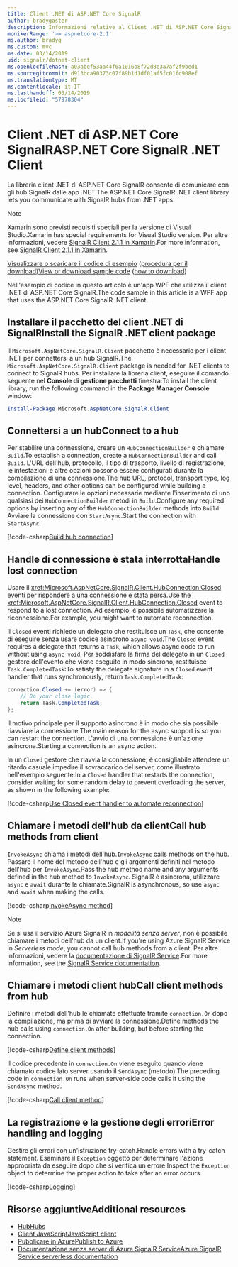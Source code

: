 ```yaml
---
title: Client .NET di ASP.NET Core SignalR
author: bradygaster
description: Informazioni relative al Client .NET di ASP.NET Core SignalR
monikerRange: '>= aspnetcore-2.1'
ms.author: bradyg
ms.custom: mvc
ms.date: 03/14/2019
uid: signalr/dotnet-client
ms.openlocfilehash: a03abef53aa44f0a1016b8f72d8e3a7af2f9bed1
ms.sourcegitcommit: d913bca90373c07f89b1d1df01af5fc01fc908ef
ms.translationtype: MT
ms.contentlocale: it-IT
ms.lasthandoff: 03/14/2019
ms.locfileid: "57978304"
---
```

# <a name="aspnet-core-signalr-net-client"></a><span data-ttu-id="94694-103">Client .NET di ASP.NET Core SignalR</span><span class="sxs-lookup"><span data-stu-id="94694-103">ASP.NET Core SignalR .NET Client</span></span>

<span data-ttu-id="94694-104">La libreria client .NET di ASP.NET Core SignalR consente di comunicare con gli hub SignalR dalle app .NET.</span><span class="sxs-lookup"><span data-stu-id="94694-104">The ASP.NET Core SignalR .NET client library lets you communicate with SignalR hubs from .NET apps.</span></span>

> [!NOTE]
> <span data-ttu-id="94694-105">Xamarin sono previsti requisiti speciali per la versione di Visual Studio.</span><span class="sxs-lookup"><span data-stu-id="94694-105">Xamarin has special requirements for Visual Studio version.</span></span> <span data-ttu-id="94694-106">Per altre informazioni, vedere [SignalR Client 2.1.1 in Xamarin](https://github.com/aspnet/Announcements/issues/305).</span><span class="sxs-lookup"><span data-stu-id="94694-106">For more information, see [SignalR Client 2.1.1 in Xamarin](https://github.com/aspnet/Announcements/issues/305).</span></span>

<span data-ttu-id="94694-107">[Visualizzare o scaricare il codice di esempio](https://github.com/aspnet/Docs/tree/master/aspnetcore/signalr/dotnet-client/sample) ([procedura per il download](xref:index#how-to-download-a-sample))</span><span class="sxs-lookup"><span data-stu-id="94694-107">[View or download sample code](https://github.com/aspnet/Docs/tree/master/aspnetcore/signalr/dotnet-client/sample) ([how to download](xref:index#how-to-download-a-sample))</span></span>

<span data-ttu-id="94694-108">Nell'esempio di codice in questo articolo è un'app WPF che utilizza il client .NET di ASP.NET Core SignalR.</span><span class="sxs-lookup"><span data-stu-id="94694-108">The code sample in this article is a WPF app that uses the ASP.NET Core SignalR .NET client.</span></span>

## <a name="install-the-signalr-net-client-package"></a><span data-ttu-id="94694-109">Installare il pacchetto del client .NET di SignalR</span><span class="sxs-lookup"><span data-stu-id="94694-109">Install the SignalR .NET client package</span></span>

<span data-ttu-id="94694-110">Il `Microsoft.AspNetCore.SignalR.Client` pacchetto è necessario per i client .NET per connettersi a un hub SignalR.</span><span class="sxs-lookup"><span data-stu-id="94694-110">The `Microsoft.AspNetCore.SignalR.Client` package is needed for .NET clients to connect to SignalR hubs.</span></span> <span data-ttu-id="94694-111">Per installare la libreria client, eseguire il comando seguente nel **Console di gestione pacchetti** finestra:</span><span class="sxs-lookup"><span data-stu-id="94694-111">To install the client library, run the following command in the **Package Manager Console** window:</span></span>

```powershell
Install-Package Microsoft.AspNetCore.SignalR.Client
```

## <a name="connect-to-a-hub"></a><span data-ttu-id="94694-112">Connettersi a un hub</span><span class="sxs-lookup"><span data-stu-id="94694-112">Connect to a hub</span></span>

<span data-ttu-id="94694-113">Per stabilire una connessione, creare un `HubConnectionBuilder` e chiamare `Build`.</span><span class="sxs-lookup"><span data-stu-id="94694-113">To establish a connection, create a `HubConnectionBuilder` and call `Build`.</span></span> <span data-ttu-id="94694-114">L'URL dell'hub, protocollo, il tipo di trasporto, livello di registrazione, le intestazioni e altre opzioni possono essere configurati durante la compilazione di una connessione.</span><span class="sxs-lookup"><span data-stu-id="94694-114">The hub URL, protocol, transport type, log level, headers, and other options can be configured while building a connection.</span></span> <span data-ttu-id="94694-115">Configurare le opzioni necessarie mediante l'inserimento di uno qualsiasi dei `HubConnectionBuilder` metodi in `Build`.</span><span class="sxs-lookup"><span data-stu-id="94694-115">Configure any required options by inserting any of the `HubConnectionBuilder` methods into `Build`.</span></span> <span data-ttu-id="94694-116">Avviare la connessione con `StartAsync`.</span><span class="sxs-lookup"><span data-stu-id="94694-116">Start the connection with `StartAsync`.</span></span>

[!code-csharp[Build hub connection](dotnet-client/sample/signalrchatclient/MainWindow.xaml.cs?name=snippet_MainWindowClass&highlight=15-17,39)]

## <a name="handle-lost-connection"></a><span data-ttu-id="94694-117">Handle di connessione è stata interrotta</span><span class="sxs-lookup"><span data-stu-id="94694-117">Handle lost connection</span></span>

<span data-ttu-id="94694-118">Usare il <xref:Microsoft.AspNetCore.SignalR.Client.HubConnection.Closed> eventi per rispondere a una connessione è stata persa.</span><span class="sxs-lookup"><span data-stu-id="94694-118">Use the <xref:Microsoft.AspNetCore.SignalR.Client.HubConnection.Closed> event to respond to a lost connection.</span></span> <span data-ttu-id="94694-119">Ad esempio, è possibile automatizzare la riconnessione.</span><span class="sxs-lookup"><span data-stu-id="94694-119">For example, you might want to automate reconnection.</span></span>

<span data-ttu-id="94694-120">Il `Closed` eventi richiede un delegato che restituisce un `Task`, che consente di eseguire senza usare codice asincrono `async void`.</span><span class="sxs-lookup"><span data-stu-id="94694-120">The `Closed` event requires a delegate that returns a `Task`, which allows async code to run without using `async void`.</span></span> <span data-ttu-id="94694-121">Per soddisfare la firma del delegato in un `Closed` gestore dell'evento che viene eseguito in modo sincrono, restituisce `Task.CompletedTask`:</span><span class="sxs-lookup"><span data-stu-id="94694-121">To satisfy the delegate signature in a `Closed` event handler that runs synchronously, return `Task.CompletedTask`:</span></span>

```csharp
connection.Closed += (error) => {
    // Do your close logic.
    return Task.CompletedTask;
};
```

<span data-ttu-id="94694-122">Il motivo principale per il supporto asincrono è in modo che sia possibile riavviare la connessione.</span><span class="sxs-lookup"><span data-stu-id="94694-122">The main reason for the async support is so you can restart the connection.</span></span> <span data-ttu-id="94694-123">L'avvio di una connessione è un'azione asincrona.</span><span class="sxs-lookup"><span data-stu-id="94694-123">Starting a connection is an async action.</span></span>

<span data-ttu-id="94694-124">In un `Closed` gestore che riavvia la connessione, è consigliabile attendere un ritardo casuale impedire il sovraccarico del server, come illustrato nell'esempio seguente:</span><span class="sxs-lookup"><span data-stu-id="94694-124">In a `Closed` handler that restarts the connection, consider waiting for some random delay to prevent overloading the server, as shown in the following example:</span></span>

[!code-csharp[Use Closed event handler to automate reconnection](dotnet-client/sample/signalrchatclient/MainWindow.xaml.cs?name=snippet_ClosedRestart)]

## <a name="call-hub-methods-from-client"></a><span data-ttu-id="94694-125">Chiamare i metodi dell'hub da client</span><span class="sxs-lookup"><span data-stu-id="94694-125">Call hub methods from client</span></span>

<span data-ttu-id="94694-126">`InvokeAsync` chiama i metodi dell'hub.</span><span class="sxs-lookup"><span data-stu-id="94694-126">`InvokeAsync` calls methods on the hub.</span></span> <span data-ttu-id="94694-127">Passare il nome del metodo dell'hub e gli argomenti definiti nel metodo dell'hub per `InvokeAsync`.</span><span class="sxs-lookup"><span data-stu-id="94694-127">Pass the hub method name and any arguments defined in the hub method to `InvokeAsync`.</span></span> <span data-ttu-id="94694-128">SignalR è asincrona, utilizzare `async` e `await` durante le chiamate.</span><span class="sxs-lookup"><span data-stu-id="94694-128">SignalR is asynchronous, so use `async` and `await` when making the calls.</span></span>

[!code-csharp[InvokeAsync method](dotnet-client/sample/signalrchatclient/MainWindow.xaml.cs?name=snippet_InvokeAsync)]

> [!NOTE]
> <span data-ttu-id="94694-129">Se si usa il servizio Azure SignalR in *modalità senza server*, non è possibile chiamare i metodi dell'hub da un client.</span><span class="sxs-lookup"><span data-stu-id="94694-129">If you're using Azure SignalR Service in *Serverless mode*, you cannot call hub methods from a client.</span></span> <span data-ttu-id="94694-130">Per altre informazioni, vedere la [documentazione di SignalR Service](/azure/azure-signalr/signalr-concept-serverless-development-config).</span><span class="sxs-lookup"><span data-stu-id="94694-130">For more information, see the [SignalR Service documentation](/azure/azure-signalr/signalr-concept-serverless-development-config).</span></span>

## <a name="call-client-methods-from-hub"></a><span data-ttu-id="94694-131">Chiamare i metodi client hub</span><span class="sxs-lookup"><span data-stu-id="94694-131">Call client methods from hub</span></span>

<span data-ttu-id="94694-132">Definire i metodi dell'hub le chiamate effettuate tramite `connection.On` dopo la compilazione, ma prima di avviare la connessione.</span><span class="sxs-lookup"><span data-stu-id="94694-132">Define methods the hub calls using `connection.On` after building, but before starting the connection.</span></span>

[!code-csharp[Define client methods](dotnet-client/sample/signalrchatclient/MainWindow.xaml.cs?name=snippet_ConnectionOn)]

<span data-ttu-id="94694-133">Il codice precedente in `connection.On` viene eseguito quando viene chiamato codice lato server usando il `SendAsync` (metodo).</span><span class="sxs-lookup"><span data-stu-id="94694-133">The preceding code in `connection.On` runs when server-side code calls it using the `SendAsync` method.</span></span>

[!code-csharp[Call client method](dotnet-client/sample/signalrchat/hubs/chathub.cs?name=snippet_SendMessage)]

## <a name="error-handling-and-logging"></a><span data-ttu-id="94694-134">La registrazione e la gestione degli errori</span><span class="sxs-lookup"><span data-stu-id="94694-134">Error handling and logging</span></span>

<span data-ttu-id="94694-135">Gestire gli errori con un'istruzione try-catch.</span><span class="sxs-lookup"><span data-stu-id="94694-135">Handle errors with a try-catch statement.</span></span> <span data-ttu-id="94694-136">Esaminare il `Exception` oggetto per determinare l'azione appropriata da eseguire dopo che si verifica un errore.</span><span class="sxs-lookup"><span data-stu-id="94694-136">Inspect the `Exception` object to determine the proper action to take after an error occurs.</span></span>

[!code-csharp[Logging](dotnet-client/sample/signalrchatclient/MainWindow.xaml.cs?name=snippet_ErrorHandling)]

## <a name="additional-resources"></a><span data-ttu-id="94694-137">Risorse aggiuntive</span><span class="sxs-lookup"><span data-stu-id="94694-137">Additional resources</span></span>

* [<span data-ttu-id="94694-138">Hub</span><span class="sxs-lookup"><span data-stu-id="94694-138">Hubs</span></span>](xref:signalr/hubs)
* [<span data-ttu-id="94694-139">Client JavaScript</span><span class="sxs-lookup"><span data-stu-id="94694-139">JavaScript client</span></span>](xref:signalr/javascript-client)
* [<span data-ttu-id="94694-140">Pubblicare in Azure</span><span class="sxs-lookup"><span data-stu-id="94694-140">Publish to Azure</span></span>](xref:signalr/publish-to-azure-web-app)
* [<span data-ttu-id="94694-141">Documentazione senza server di Azure SignalR Service</span><span class="sxs-lookup"><span data-stu-id="94694-141">Azure SignalR Service serverless documentation</span></span>](/azure/azure-signalr/signalr-concept-serverless-development-config)
